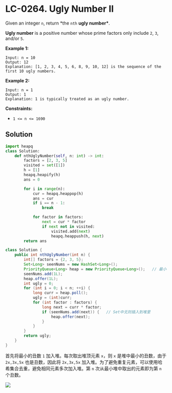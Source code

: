 # LC-0264. Ugly Number II

Given an integer `n`, return \*the `nth` **ugly number\***.

**Ugly number** is a positive number whose prime factors only include `2`, `3`, and/or `5`.

**Example 1:**

```text
Input: n = 10
Output: 12
Explanation: [1, 2, 3, 4, 5, 6, 8, 9, 10, 12] is the sequence of the first 10 ugly numbers.
```

**Example 2:**

```text
Input: n = 1
Output: 1
Explanation: 1 is typically treated as an ugly number.
```

**Constraints:**

-   `1 <= n <= 1690`

## Solution

```python
import heapq
class Solution:
    def nthUglyNumber(self, n: int) -> int:
        factors = [2, 3, 5]
        visited = set([1])
        h = [1]
        heapq.heapify(h)
        ans = 0

        for i in range(n):
            cur = heapq.heappop(h)
            ans = cur
            if i == n - 1:
                break

            for factor in factors:
                next = cur * factor
                if next not in visited:
                    visited.add(next)
                    heapq.heappush(h, next)
        return ans
```

```java
class Solution {
    public int nthUglyNumber(int n) {
        int[] factors = {2, 3, 5};
        Set<Long> seenNums = new HashSet<Long>();
        PriorityQueue<Long> heap = new PriorityQueue<Long>();	// 最小堆
        seenNums.add(1L);
        heap.offer(1L);
        int ugly = 0;
        for (int i = 0; i < n; ++i) {
            long curr = heap.poll();
            ugly = (int)curr;
            for (int factor : factors) {
                long next = curr * factor;
                if (seenNums.add(next)) {   // Set中无则插入到堆里
                    heap.offer(next);
                }
            }
        }
        return ugly;
    }
}
```

首先将最小的丑数 `1` 加入堆。每次取出堆顶元素 `x`，则 `x` 是堆中最小的丑数，由于 `2x,3x,5x` 也是丑数，因此将 `2x,3x,5x` 加入堆。为了避免重复元素，可以使用哈希集合去重，避免相同元素多次加入堆。第 `n` 次从最小堆中取出的元素即为第 `n` 个丑数。

![](https://assets.leetcode-cn.com/solution-static/264/10.png)
